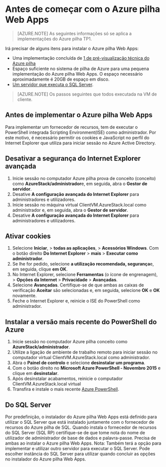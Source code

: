 <properties
    pageTitle="Pilha Azure aplicação de serviço pré-visualização técnica 1 antes de começar a | Microsoft Azure"
    description="Passos para concluir antes de implementar Web Apps no Azure pilha"
    services="azure-stack"
    documentationCenter=""
    authors="apwestgarth"
    manager="stefsch"
    editor=""/>

<tags
    ms.service="azure-stack"
    ms.workload="app-service"
    ms.tgt_pltfrm="na"
    ms.devlang="na"
    ms.topic="article"
    ms.date="09/26/2016"
    ms.author="anwestg"/>
    
# <a name="before-you-get-started-with-azure-stack-web-apps"></a>Antes de começar com o Azure pilha Web Apps

> [AZURE.NOTE] As seguintes informações só se aplica a implementações do Azure pilha TP1.

Irá precisar de alguns itens para instalar o Azure pilha Web Apps:

- Uma implementação concluída de [1 de pré-visualização técnica do Azure pilha](azure-stack-run-powershell-script.md)
- Espaço suficiente no sistema de pilha de Azure para uma pequena implementação do Azure pilha Web Apps.  O espaço necessário aproximadamente é 20GB de espaço em disco.
- [Um servidor que executa o SQL Server](#SQL-Server).

>[AZURE.NOTE] Os passos seguintes que todos executada na VM de cliente.

## <a name="before-you-deploy-azure-stack-web-apps"></a>Antes de implementar o Azure pilha Web Apps

Para implementar um fornecedor de recursos, tem de executar o PowerShell integrada Scripting Environment(ISE) como administrador. Por este motivo, é necessário permitir os cookies e JavaScript no perfil do Internet Explorer que utiliza para iniciar sessão no Azure Active Directory.

## <a name="turn-off-internet-explorer-enhanced-security"></a>Desativar a segurança do Internet Explorer avançada

1.  Inicie sessão no computador Azure pilha prova de conceito (conceito) como **AzureStack/administrador**e, em seguida, abra o **Gestor de servidor**.
2.  Desative **A configuração avançada do Internet Explorer** para administradores e utilizadores.
3.  Inicie sessão no máquina virtual ClientVM.AzureStack.local como administrador e, em seguida, abra o **Gestor de servidor**.
4.  Desative **A configuração avançada do Internet Explorer** para administradores e utilizadores.

## <a name="enable-cookies"></a>Ativar cookies

1.  Selecione **Iniciar**, > **todas as aplicações**, > **Acessórios Windows**. Com o botão direito **Do Internet Explorer** > **mais** > **Executar como administrador**.
2.  Se lhe for pedido, selecione **a utilização recomendada, segurança**e, em seguida, clique **em OK**.
3.  No Internet Explorer, selecione **Ferramentas** (o ícone de engrenagem), > **Opções da Internet** > **Privacidade** > **Avançadas**.
4.  Selecione **Avançadas**. Certifique-se de que ambas as caixas de verificação **Aceitar** são selecionadas e, em seguida, selecione **OK** e **OK** novamente.
5.  Feche o Internet Explorer e, reinicie o ISE do PowerShell como administrador.

## <a name="install-the-latest-version-of-azure-powershell"></a>Instalar a versão mais recente do PowerShell do Azure

1.  Inicie sessão no computador Azure pilha conceito como **AzureStack/administrador**.
2.  Utilize a ligação de ambiente de trabalho remoto para iniciar sessão no computador virtual ClientVM.AzureStack.local como administrador.
3.  Abra o **Painel de controlo** e selecione **desinstalar um programa**. 
4.  Com o botão direito no **Microsoft Azure PowerShell - Novembro 2015** e clique em **desinstalar**.
5.  Após desinstalar acabamentos, reinicie o computador ClientVM.AzureStack.local virtual
6.  Transfira e instale o mais recente [Azure PowerShell](http://aka.ms/azstackpsh).


## <a name="sql-server"></a>Do SQL Server

Por predefinição, o instalador do Azure pilha Web Apps está definido para utilizar o SQL Server que está instalado juntamente com o fornecedor de recursos do Azure pilha de SQL. Quando instala o fornecedor de recursos do SQL Server (SQL RP) certifique-se de que tome nota do nome de utilizador de administrador de base de dados e palavra-passe. Precisa de ambas ao instalar o Azure pilha Web Apps.
Nota: Também terá a opção para implementar e utilizar outro servidor para executar o SQL Server. Pode escolher instância do SQL Server para utilizar quando concluir as opções no instalador do Azure pilha Web Apps.

